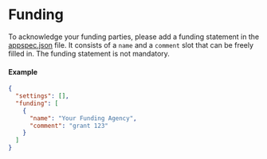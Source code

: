 # Funding
To acknowledge your funding parties, please add a funding statement in the [appspec.json](appspec.md) file. It consists of a `name` and a `comment` slot that can be freely filled in. The funding statement is not mandatory.

#### Example
```json
{
  "settings": [],
  "funding": [
    {
      "name": "Your Funding Agency",
      "comment": "grant 123"
    }
  ]
}
```
